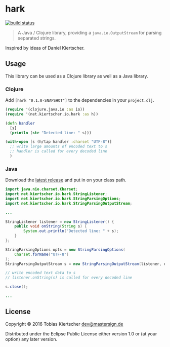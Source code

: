 # hark

[![build status][travis-img]][travis-url]

> A Java / Clojure library, providing a `java.io.OutputStream` for parsing separated strings.

Inspired by ideas of Daniel Kiertscher.

## Usage

This library can be used as a Clojure library as well as a Java library.

### Clojure

Add `[hark "0.1.0-SNAPSHOT"]` to the dependencies in your `project.clj`.

```clojure
(require '(clojure.java.io :as io))
(require '(net.kiertscher.io.hark :as h))

(defn handler
  [s]
  (println (str "Detected line: " s)))

(with-open [s (h/tap handler :charset "UTF-8")]
  ;; write large amounts of encoded text to s
  ;; handler is called for every decoded line
  )
```

### Java

Download the [latest release] and put in on your class path.

```java
import java.nio.charset.Charset;
import net.kiertscher.io.hark.StringListener;
import net.kiertscher.io.hark.StringParsingOptions;
import net.kiertscher.io.hark.StringParsingOutputStream;

...

StringListener listener = new StringListener() {
    public void onString(String s) {
        System.out.println("Detected line: " + s);
    }
};

StringParsingOptions opts = new StringParsingOptions(
    Charset.forName("UTF-8")
);
StringParsingOutputStream s = new StringParsingOutputStream(listener, opts);

// write encoded text data to s
// listener.onString(s) is called for every decoded line

s.close();

...
```

## License

Copyright © 2016 Tobias Kiertscher <dev@mastersign.de>

Distributed under the Eclipse Public License either version 1.0 or
(at your option) any later version.

[travis-img]: https://img.shields.io/travis/mastersign/hark/master.svg
[travis-url]: https://travis-ci.org/mastersign/hark
[latest release]: https://github.com/mastersign/hark/releases/latest
